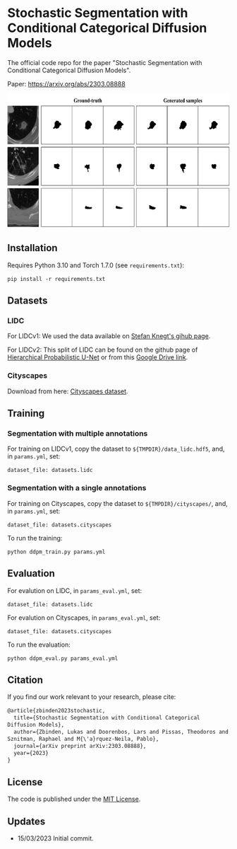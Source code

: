 # Stochastic Segmentation with Conditional Categorical Diffusion Models

The official code repo for the paper "Stochastic Segmentation with Conditional Categorical Diffusion Models".

Paper: https://arxiv.org/abs/2303.08888

<img src="assets/teaser.png" width="621" height="304" />


## Installation
Requires Python 3.10 and Torch 1.7.0 (see `requirements.txt`):
```
pip install -r requirements.txt
```

## Datasets
### LIDC
For LIDCv1: We used the data available on [Stefan Knegt's gihub page](https://github.com/stefanknegt/Probabilistic-Unet-Pytorch).

For LIDCv2:  This split of LIDC can be found on the github page of [Hierarchical Probabilistic U-Net](https://github.com/deepmind/deepmind-research/tree/master/hierarchical_probabilistic_unet) or from this [Google Drive link](https://drive.google.com/drive/folders/13KWz8GS5Agrg8vg-N2CLa_ltEWGRWvWd).

### Cityscapes
Download from here: [Cityscapes dataset](https://www.cityscapes-dataset.com/).

## Training
### Segmentation with multiple annotations
For training on LIDCv1, copy the dataset to `${TMPDIR}/data_lidc.hdf5`, and, in `params.yml`, set:
```
dataset_file: datasets.lidc
```

### Segmentation with a single annotations
For training on Cityscapes, copy the dataset to `${TMPDIR}/cityscapes/`, and, in `params.yml`, set:
```
dataset_file: datasets.cityscapes
```

To run the training:
```
python ddpm_train.py params.yml
```

## Evaluation
For evalution on LIDC, in `params_eval.yml`, set:
```
dataset_file: datasets.lidc
```
For evalution on Cityscapes, in `params_eval.yml`, set:
```
dataset_file: datasets.cityscapes
```
To run the evaluation:
```
python ddpm_eval.py params_eval.yml
```

## Citation
If you find our work relevant to your research, please cite:
```
@article{zbinden2023stochastic,
  title={Stochastic Segmentation with Conditional Categorical Diffusion Models},
  author={Zbinden, Lukas and Doorenbos, Lars and Pissas, Theodoros and Sznitman, Raphael and M{\'a}rquez-Neila, Pablo},
  journal={arXiv preprint arXiv:2303.08888},
  year={2023}
}
```

## License
The code is published under the [MIT License](LICENSE).

## Updates
- 15/03/2023 Initial commit.

